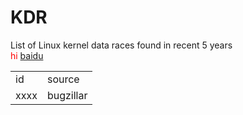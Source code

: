 # KDR
List of Linux kernel data races found in recent 5 years
<br>
<font color="red"> hi </font>
<a href="http://www.baidu.com"> baidu </a>
<table>
<tr><td>id <td>source
<tr><td>xxxx <td>bugzillar
</table>
